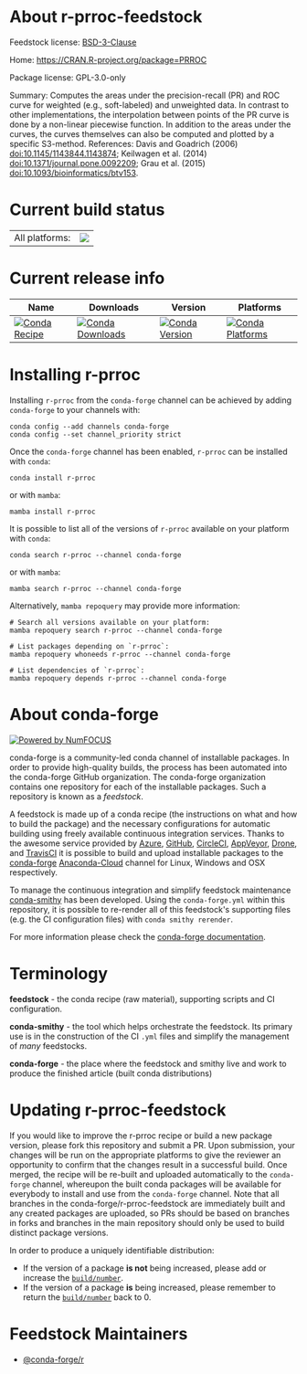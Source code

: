 About r-prroc-feedstock
=======================

Feedstock license: [BSD-3-Clause](https://github.com/conda-forge/r-prroc-feedstock/blob/main/LICENSE.txt)

Home: https://CRAN.R-project.org/package=PRROC

Package license: GPL-3.0-only

Summary: Computes the areas under the precision-recall (PR) and ROC curve for weighted (e.g., soft-labeled) and unweighted data. In contrast to other implementations, the interpolation between points of the PR curve is done by a non-linear piecewise function. In addition to the areas under the curves, the curves themselves can also be computed and plotted by a specific S3-method. References: Davis and Goadrich (2006) <doi:10.1145/1143844.1143874>; Keilwagen et al. (2014) <doi:10.1371/journal.pone.0092209>; Grau et al. (2015) <doi:10.1093/bioinformatics/btv153>.

Current build status
====================


<table><tr><td>All platforms:</td>
    <td>
      <a href="https://dev.azure.com/conda-forge/feedstock-builds/_build/latest?definitionId=1472&branchName=main">
        <img src="https://dev.azure.com/conda-forge/feedstock-builds/_apis/build/status/r-prroc-feedstock?branchName=main">
      </a>
    </td>
  </tr>
</table>

Current release info
====================

| Name | Downloads | Version | Platforms |
| --- | --- | --- | --- |
| [![Conda Recipe](https://img.shields.io/badge/recipe-r--prroc-green.svg)](https://anaconda.org/conda-forge/r-prroc) | [![Conda Downloads](https://img.shields.io/conda/dn/conda-forge/r-prroc.svg)](https://anaconda.org/conda-forge/r-prroc) | [![Conda Version](https://img.shields.io/conda/vn/conda-forge/r-prroc.svg)](https://anaconda.org/conda-forge/r-prroc) | [![Conda Platforms](https://img.shields.io/conda/pn/conda-forge/r-prroc.svg)](https://anaconda.org/conda-forge/r-prroc) |

Installing r-prroc
==================

Installing `r-prroc` from the `conda-forge` channel can be achieved by adding `conda-forge` to your channels with:

```
conda config --add channels conda-forge
conda config --set channel_priority strict
```

Once the `conda-forge` channel has been enabled, `r-prroc` can be installed with `conda`:

```
conda install r-prroc
```

or with `mamba`:

```
mamba install r-prroc
```

It is possible to list all of the versions of `r-prroc` available on your platform with `conda`:

```
conda search r-prroc --channel conda-forge
```

or with `mamba`:

```
mamba search r-prroc --channel conda-forge
```

Alternatively, `mamba repoquery` may provide more information:

```
# Search all versions available on your platform:
mamba repoquery search r-prroc --channel conda-forge

# List packages depending on `r-prroc`:
mamba repoquery whoneeds r-prroc --channel conda-forge

# List dependencies of `r-prroc`:
mamba repoquery depends r-prroc --channel conda-forge
```


About conda-forge
=================

[![Powered by
NumFOCUS](https://img.shields.io/badge/powered%20by-NumFOCUS-orange.svg?style=flat&colorA=E1523D&colorB=007D8A)](https://numfocus.org)

conda-forge is a community-led conda channel of installable packages.
In order to provide high-quality builds, the process has been automated into the
conda-forge GitHub organization. The conda-forge organization contains one repository
for each of the installable packages. Such a repository is known as a *feedstock*.

A feedstock is made up of a conda recipe (the instructions on what and how to build
the package) and the necessary configurations for automatic building using freely
available continuous integration services. Thanks to the awesome service provided by
[Azure](https://azure.microsoft.com/en-us/services/devops/), [GitHub](https://github.com/),
[CircleCI](https://circleci.com/), [AppVeyor](https://www.appveyor.com/),
[Drone](https://cloud.drone.io/welcome), and [TravisCI](https://travis-ci.com/)
it is possible to build and upload installable packages to the
[conda-forge](https://anaconda.org/conda-forge) [Anaconda-Cloud](https://anaconda.org/)
channel for Linux, Windows and OSX respectively.

To manage the continuous integration and simplify feedstock maintenance
[conda-smithy](https://github.com/conda-forge/conda-smithy) has been developed.
Using the ``conda-forge.yml`` within this repository, it is possible to re-render all of
this feedstock's supporting files (e.g. the CI configuration files) with ``conda smithy rerender``.

For more information please check the [conda-forge documentation](https://conda-forge.org/docs/).

Terminology
===========

**feedstock** - the conda recipe (raw material), supporting scripts and CI configuration.

**conda-smithy** - the tool which helps orchestrate the feedstock.
                   Its primary use is in the construction of the CI ``.yml`` files
                   and simplify the management of *many* feedstocks.

**conda-forge** - the place where the feedstock and smithy live and work to
                  produce the finished article (built conda distributions)


Updating r-prroc-feedstock
==========================

If you would like to improve the r-prroc recipe or build a new
package version, please fork this repository and submit a PR. Upon submission,
your changes will be run on the appropriate platforms to give the reviewer an
opportunity to confirm that the changes result in a successful build. Once
merged, the recipe will be re-built and uploaded automatically to the
`conda-forge` channel, whereupon the built conda packages will be available for
everybody to install and use from the `conda-forge` channel.
Note that all branches in the conda-forge/r-prroc-feedstock are
immediately built and any created packages are uploaded, so PRs should be based
on branches in forks and branches in the main repository should only be used to
build distinct package versions.

In order to produce a uniquely identifiable distribution:
 * If the version of a package **is not** being increased, please add or increase
   the [``build/number``](https://docs.conda.io/projects/conda-build/en/latest/resources/define-metadata.html#build-number-and-string).
 * If the version of a package **is** being increased, please remember to return
   the [``build/number``](https://docs.conda.io/projects/conda-build/en/latest/resources/define-metadata.html#build-number-and-string)
   back to 0.

Feedstock Maintainers
=====================

* [@conda-forge/r](https://github.com/conda-forge/r/)

